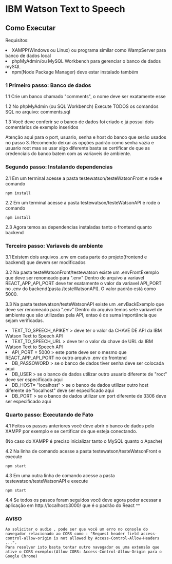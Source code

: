 # IBM Watson Text to Speech

## Como Executar

Requisitos:

<li>XAMPP(Windows ou Linux) ou programa similar como WampServer para banco de dados local</li>
<li>phpMyAdmin/ou MySQL Workbench para gerenciar o banco de dados mySQL</li>
<li>npm(Node Package Manager) deve estar instalado também</li>

### 1 Primeiro passo: Banco de dados

1.1 Crie um banco chamado "comments", o nome deve ser exatamente esse

1.2 No phpMyAdmin (ou SQL Workbench) Execute TODOS os comandos SQL no arquivo: comments.sql

1.3 Você deve conferir se o banco de dados foi criado e já possui dois comentários de exemplo inseridos

Atenção aqui para o port, usuario, senha e host do banco que serão usados no passo 3. Recomendo
deixar as opções padrão como senha vazia e usuario root mas se usar algo diferente basta
se certificar de que as credenciais do banco batem com as variaveis de ambiente.

### Segundo passo: Instalando dependencias

2.1 Em um terminal acesse a pasta testewatson/testeWatsonFront e rode e comando

```
npm install
```

2.2 Em um terminal acesse a pasta testewatson/testeWatsonAPI e rode o comando

```
npm install
```

2.3 Agora temos as dependencias instaladas tanto o frontend quanto backend

### Terceiro passo: Variaveis de ambiente

3.1 Existem dois arquivos .env em cada parte do projeto(frontend e backend) que devem ser modificados

3.2 Na pasta testeWatsonFront/testewatson existe um .envFrontExemplo que deve ser renomeado para ".env"
Dentro do arquivo a variavel REACT_APP_API_PORT deve ter exatamente o valor da variavel API_PORT
no .env do backend(pasta /testeWatsonAPI). O valor padrão está como 5000.

3.3 Na pasta testewatson/testeWatsonAPI existe um .envBackExemplo que deve ser renomeado para ".env"
Dentro do arquivo temos sete variavel de ambiente que são utilizadas pela API, entao
é de suma importância que sejam verificadas.

<li>TEXT_TO_SPEECH_APIKEY > deve ter o valor da CHAVE DE API da IBM Watson Text to Speech API</li>
<li>TEXT_TO_SPEECH_URL > deve ter o valor da chave de URL da IBM Watson Text to Speech API</li>
<li>API_PORT = 5000 > este porte deve ser o mesmo que REACT_APP_API_PORT no outro arquivo .env do frontend</li>
<li>DB_PASSOWORD > se o banco de dados tiver senha deve ser colocada aqui</li>
<li>DB_USER > se o banco de dados utilizar outro usuario diferente de "root" deve ser especificado aqui</li>
<li>DB_HOST= "localhost" > se o banco de dados utilizar outro host diferente de "localhost" deve ser especificado aqui</li>
<li>DB_PORT > se o banco de dados utilizar um port diferente de 3306 deve ser especificado aqui</li>

### Quarto passo: Executando de Fato

4.1 Feitos os passos anteriores você deve abrir o banco de dados
pelo XAMPP por exemplo e se certificar de que esteja conectando.

(No caso do XAMPP é preciso inicializar tanto o MySQL quanto o Apache)

4.2 Na linha de comando acesse a pasta testewatson/testeWatsonFront e execute

```
npm start
```

4.3 Em uma outra linha de comando acesse a pasta testewatson/testeWatsonAPI e execute

```
npm start
```

4.4 Se todos os passos foram seguidos você deve agora poder acessar a aplicação em http://localhost:3000/
que é o padrão do React ^^

### AVISO

```
Ao solicitar o audio , pode ser que você um erro no console do navegador relacionado ao CORS como : "Request header field access-control-allow-origin is not allowed by Access-Control-Allow-Headers ...".
Para resolver isto basta tentar outro navegador ou uma extensão que ative o CORS exemplo:(Allow CORS: Access-Control-Allow-Origin para o Google Chrome)
```
